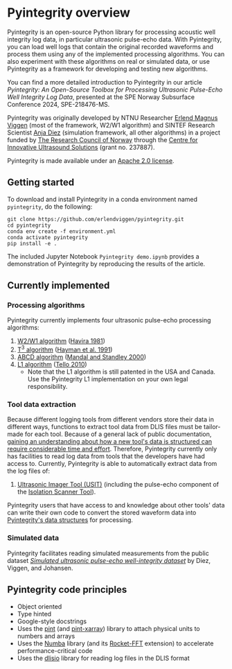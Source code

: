 # Pyintegrity overview

Pyintegrity is an open-source Python library for processing acoustic well integrity log data, in particular ultrasonic pulse-echo data. With Pyintegrity, you can load well logs that contain the original recorded waveforms and process them using any of the implemented processing algorithms. You can also experiment with these algorithms on real or simulated data, or use Pyintegrity as a framework for developing and testing new algorithms.

You can find a more detailed introduction to Pyintegrity in our article *Pyintegrity: An Open-Source Toolbox for Processing Ultrasonic Pulse-Echo Well Integrity Log Data*, presented at the SPE Norway Subsurface Conference 2024, SPE-218476-MS.

Pyintegrity was originally developed by NTNU Researcher [Erlend Magnus Viggen](https://erlend-viggen.no/) (most of the framework, W2/W1 algorithm) and SINTEF Research Scientist [Anja Diez](https://www.sintef.no/en/all-employees/employee/anja.diez/) (simulation framework, all other algorithms) in a project funded by [The Research Council of Norway](https://www.forskningsradet.no/en/) through the [Centre for Innovative Ultrasound Solutions](https://www.ntnu.edu/cius) (grant no. 237887).

Pyintegrity is made available under an [Apache 2.0 license](https://www.apache.org/licenses/LICENSE-2.0).



## Getting started

To download and install Pyintegrity in a conda environment named `pyintegrity`, do the following:

```
git clone https://github.com/erlendviggen/pyintegrity.git
cd pyintegrity
conda env create -f environment.yml
conda activate pyintegrity
pip install -e .
```

The included Jupyter Notebook `Pyintegrity demo.ipynb` provides a demonstration of Pyintegrity by reproducing the results of the article.



## Currently implemented

### Processing algorithms

Pyintegrity currently implements four ultrasonic pulse-echo processing algorithms:

1. [W2/W1 algorithm](api-pulseecho-processing.md#w2w1-algorithm) ([Havira 1981](https://patents.google.com/patent/US4255798A/en))
2. [T<sup>3</sup> algorithm](api-pulseecho-processing.md#t3-algorithm) ([Hayman et al. 1991](https://onepetro.org/SPWLAALS/proceedings-abstract/SPWLA-1991/All-SPWLA-1991/18954))
3. [ABCD algorithm](api-pulseecho-processing.md#abcd-algorithm) ([Mandal and Standley 2000](https://patents.google.com/patent/US6041861A/en))
4. [L1 algorithm](api-pulseecho-processing.md#l1-algorithm) ([Tello 2010](https://patents.google.com/patent/US7755973B2/en))
    * Note that the L1 algorithm is still patented in the USA and Canada. Use the Pyintegrity L1 implementation on your own legal responsibility.


### Tool data extraction

Because different logging tools from different vendors store their data in different ways, functions to extract tool data from DLIS files must be tailor-made for each tool. Because of a general lack of public documentation, [gaining an understanding about how a new tool's data is structured can require considerable time and effort](https://www.researchgate.net/publication/340645995_Getting_started_with_acoustic_well_log_data_using_the_dlisio_Python_library_on_the_Volve_Data_Village_dataset). Therefore, Pyintegrity currently only has facilities to read log data from tools that the developers have had access to. Currently, Pyintegrity is able to automatically extract data from the log files of:

1. [Ultrasonic Imager Tool (USIT)](https://www.slb.com/products-and-services/innovating-in-oil-and-gas/drilling/drilling-fluids-and-well-cementing/well-cementing/cement-evaluation/usi-ultrasonic-imager) (including the pulse-echo component of the [Isolation Scanner Tool](https://www.slb.com/products-and-services/innovating-in-oil-and-gas/drilling/drilling-fluids-and-well-cementing/well-cementing/cement-evaluation/isolation-scanner)).

Pyintegrity users that have access to and knowledge about other tools' data can write their own code to convert the stored waveform data into [Pyintegrity's data structures](api-pulseecho-data.md#pyintegrity.pulseecho.series.PulseEchoSeries) for processing.


### Simulated data

Pyintegrity facilitates reading simulated measurements from the public dataset [*Simulated ultrasonic pulse-echo well-integrity dataset*](https://data.mendeley.com/datasets/3bs65nzpv2/) by Diez, Viggen, and Johansen.



## Pyintegrity code principles

* Object oriented
* Type hinted
* Google-style docstrings
* Uses the [pint](https://github.com/hgrecco/pint/) (and [pint-xarray](https://github.com/xarray-contrib/pint-xarray)) library to attach physical units to numbers and arrays
* Uses the [Numba](https://numba.pydata.org/) library (and its [Rocket-FFT](https://github.com/styfenschaer/rocket-fft) extension) to accelerate performance-critical code
* Uses the [dlisio](https://github.com/equinor/dlisio) library for reading log files in the DLIS format
